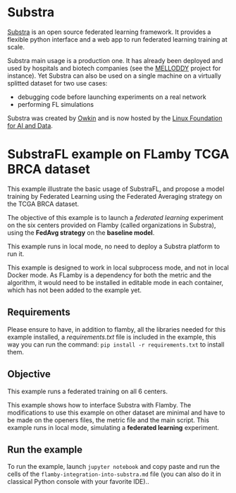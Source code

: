 # Substra

[Substra](https://docs.substra.org/en/0.21.0/) is an open source federated learning framework. It provides a flexible python interface and a web app to run federated learning training at scale.

Substra main usage is a production one. It has already been deployed and used by hospitals and biotech companies (see the [MELLODDY](https://www.melloddy.eu/) project for instance). Yet Substra can also be used on a single machine on a virtually splitted dataset for two use cases:

- debugging code before launching experiments on a real network
- performing FL simulations

Substra was created by [Owkin](https://owkin.com/) and is now hosted by the [Linux Foundation for AI and Data](https://lfaidata.foundation/).

# SubstraFL example on FLamby TCGA BRCA dataset

This example illustrate the basic usage of SubstraFL, and propose a model training by Federated Learning using the Federated Averaging strategy on the TCGA BRCA dataset.

The objective of this example is to launch a *federated learning* experiment on the six centers provided on Flamby (called organizations in Substra), using the **FedAvg strategy** on the **baseline model**.

This example runs in local mode, no need to deploy a Substra platform to run it.

This example is designed to work in local subprocess mode, and not in local Docker mode. As FLamby is a dependency for both the metric and the algorithm, it would need to be installed in editable mode in each container, which has not been added to the example yet.

## Requirements

Please ensure to have, in addition to flamby, all the libraries needed for this example installed, a *requirements.txt* file is included in the example, this way you can run the command: `pip install -r requirements.txt` to install them.

## Objective

This example runs a federated training on all 6 centers.

This example shows how to interface Substra with Flamby. The modifications to use this example on other dataset are minimal and have to be made on the openers files, the metric file and the main script.
This example runs in local mode, simulating a **federated learning** experiment.

## Run the example

To run the example, launch `jupyter notebook` and copy paste and run the cells of the `flamby-integration-into-substra.md` file (you can also do it in classical Python console with your favorite IDE)..
